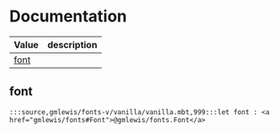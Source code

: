 # Documentation
|Value|description|
|---|---|
|[font](#font)||

## font

```moonbit
:::source,gmlewis/fonts-v/vanilla/vanilla.mbt,999:::let font : <a href="gmlewis/fonts#Font">@gmlewis/fonts.Font</a>
```

